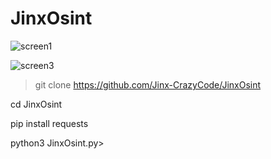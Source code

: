 # JinxOsint
![screen1](https://user-images.githubusercontent.com/115872953/216428175-135475db-aec2-44b8-9491-9229f39f2e14.png)

![screen3](https://user-images.githubusercontent.com/115872953/216691059-be3b2a22-d8f6-4c26-a6e0-3bb53c7998fb.png)

>git clone https://github.com/Jinx-CrazyCode/JinxOsint

 cd JinxOsint

 pip install requests

 python3 JinxOsint.py>

